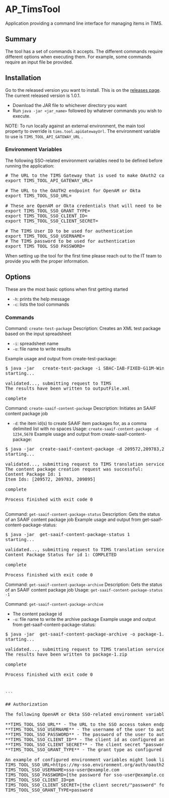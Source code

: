 # AP_TimsTool

Application providing a command line interface for managing items in TIMS.

## Summary

The tool has a set of commands it accepts.  The different commands require different options when executing them.  For example, some commands require an input file be provided.

## Installation

Go to the released version you want to install.  This is on the [releases page](https://github.com/SmarterApp/AP_TimsTool/releases).  The current released version is 1.0.1.

- Download the JAR file to whichever directory you want
- Run `java -jar <jar_name>` followed by whatever commands you wish to execute.

NOTE: To run locally against an external environment, the main tool property to override is `tims.tool.apiGatewayUrl`. The environment variable to use is `TIMS_TOOL_API_GATEWAY_URL` .

### Environment Variables

The following SSO-related environment variables need to be defined before running the application:

<pre>
# The URL to the TIMS Gateway that is used to make OAuth2 calls to TIMS
export TIMS_TOOL_API_GATEWAY_URL=

# The URL to the OAUTH2 endpoint for OpenAM or Okta
export TIMS_TOOL_SSO_URL=

# These are OpenAM or Okta credentials that will need to be provided for the TIMS environment
export TIMS_TOOL_SSO_GRANT_TYPE=
export TIMS_TOOL_SSO_CLIENT_ID=
export TIMS_TOOL_SSO_CLIENT_SECRET=

# The TIMS User ID to be used for authentication
export TIMS_TOOL_SSO_USERNAME=
# The TIMS password to be used for authentication
export TIMS_TOOL_SSO_PASSWORD=
</pre>

When setting up the tool for the first time please reach out to the IT team to provide you with the proper information.

## Options

These are the most basic options when first getting started

- `-h`: prints the help message
- `-c`: lists the tool commands 

### Commands
Command: `create-test-package` 
Description: Creates an XML test package based on the input spreadsheet

- `-i`: spreadsheet name
- `-o`: file name to write results

Example usage and output from create-test-package:

<pre>
$ java -jar <jar-name>  create-test-package -i SBAC-IAB-FIXED-G11M-Winter-2017-2018.xlsx -o outputFile.xml
starting...

validated..., submitting request to TIMS
The results have been written to outputFile.xml

complete
</pre>

Command: `create-saaif-content-package`
Description: Initiates an SAAIF content package job
- `-d`: the item id(s) to create SAAIF item packages for, as a comma delimited list with no spaces
Usage: `create-saaif-content-package -d 1234,5678`
Example usage and output from create-saaif-content-package:

<pre>
$ java -jar <jar-name> create-saaif-content-package -d 209572,209783,209895
starting...

validated..., submitting request to TIMS translation service
The content package creation request was successful:
Content Package Id: 1
Item Ids: [209572, 209783, 209895]

complete

Process finished with exit code 0

</pre>

Command: `get-saaif-content-package-status`
Description: Gets the status of an SAAIF content package job 
Example usage and output from get-saaif-content-package-status:

<pre>
$ java -jar <jar-name> get-saaif-content-package-status 1
starting...

validated..., submitting request to TIMS translation service
Content Package Status for id 1: COMPLETED

complete

Process finished with exit code 0
</pre>

Command: `get-saaif-content-package-archive`
Description: Gets the status of an SAAIF content package job 
Usage: `get-saaif-content-package-status -1`

Command: `get-saaif-content-package-archive`
- The content package id
- `-o`: file name to write the archive package
Example usage and output from get-saaif-content-package-status:

<pre>
$ java -jar <jar-name> get-saaif-content-package-archive -o package-1.zip 1
starting...

validated..., submitting request to TIMS translation service
The results have been written to package-1.zip

complete

Process finished with exit code 0
<pre>


```

## Authorization

The following OpenAM or Okta SSO-related environment variables need to be defined before running the application:

**TIMS_TOOL_SSO_URL** - The URL to the SSO access token endpoint  
**TIMS_TOOL_SSO_USERNAME** - The username of the user to authenticate against OpenAM or Okta    
**TIMS_TOOL_SSO_PASSWORD** - The password of the user to authenticate against OpenAM or Okta
**TIMS_TOOL_SSO_CLIENT_ID** - The client id as configured and stored in OpenAM or Okta. This is a public identifier for the application    
**TIMS_TOOL_SSO_CLIENT_SECRET** - The client secret "password" as configured and stored in OpenAM or Okta.  
**TIMS_TOOL_SSO_GRANT_TYPE** - The grant type as configured in OpenAM or Okta - the value for this in most instances is `password`
   
An example of configured environment variables might look like this:
TIMS_TOOL_SSO_URL=https://my-sso.environment.org/auth/oauth2/access_token?realm=/sbac
TIMS_TOOL_SSO_USERNAME=sso-user@example.com
TIMS_TOOL_SSO_PASSWORD=[the password for sso-user@example.com]
TIMS_TOOL_SSO_CLIENT_ID=pm
TIMS_TOOL_SSO_CLIENT_SECRET=[the client secret/"password" for the pm client]
TIMS_TOOL_SSO_GRANT_TYPE=password
